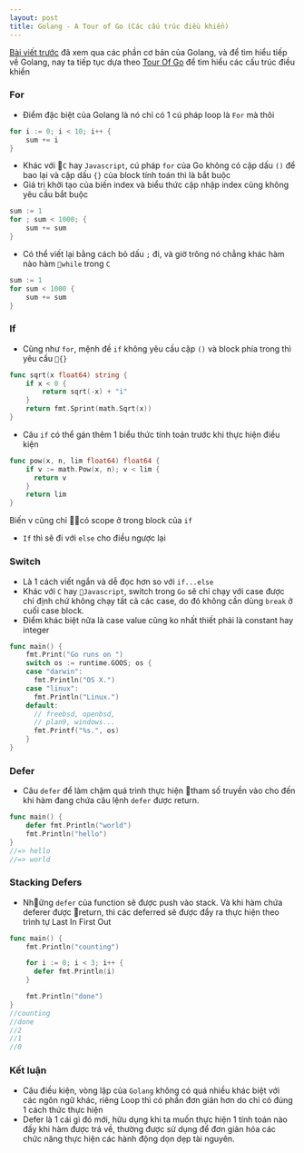 ```yaml
---
layout: post
title: Golang - A Tour of Go (Các cấu trúc điều khiển)
---
```


[Bài viết trước](https://kienphan.github.io/Tour-Of-Go-Basics/) đã xem qua các phần cơ bản của Golang, và để tìm hiểu tiếp về Golang, nay ta tiếp tục dựa theo [Tour Of Go](https://tour.golang.org/flowcontrol/1) để tìm hiểu các cấu trúc điều khiển

### For

- Điểm đặc biệt của Golang là nó chỉ có 1 cú pháp loop là `For` mà thôi

```go
for i := 0; i < 10; i++ {
    sum += i
}
```

- Khác với `C` hay `Javascript`, cú pháp `for` của Go không có cặp dấu `()` để bao lại và cặp dấu `{}` của block tính toán thì là bắt buộc
- Giá trị khởi tạo của biến index và biểu thức cập nhập index cũng không yêu cầu bắt buộc

```go
sum := 1
for ; sum < 1000; {
    sum += sum
}
```
- Có thể viết lại bằng cách bỏ dấu `;` đi, và giờ trông nó chẳng khác hàm nào hàm `while` trong `C`

```go
sum := 1
for sum < 1000 {
    sum += sum
}
```

### If

- Cũng như `for`, mệnh đề `if` không yêu cầu cặp `()` và block phía trong thì yêu cầu `{}`

```go
func sqrt(x float64) string {
    if x < 0 {
        return sqrt(-x) + "i"
    }
    return fmt.Sprint(math.Sqrt(x))
}
```

- Câu `if` có thể gán thêm 1 biểu thức tính toán trước khi thực hiện điều kiện

```go
func pow(x, n, lim float64) float64 {
    if v := math.Pow(x, n); v < lim {
      return v
    }
    return lim
}
```
Biến v cũng chỉ có scope ở trong block của `if`
- `If` thì sẽ đi với `else` cho điều ngược lại 

### Switch

- Là 1 cách viết ngắn và dễ đọc hơn so với `if...else`
- Khác với `C` hay `Javascript`, switch trong `Go` sẽ chỉ chạy với case được chỉ định chứ không chạy tất cả các case, do đó không cần dùng `break` ở cuối case block.
- Điểm khác biệt nữa là case value cũng ko nhất thiết phải là constant hay integer 

```go
func main() {
    fmt.Print("Go runs on ")
    switch os := runtime.GOOS; os {
    case "darwin":
      fmt.Println("OS X.")
    case "linux":
      fmt.Println("Linux.")
    default:
      // freebsd, openbsd,
      // plan9, windows...
      fmt.Printf("%s.", os)
    }
}
```

### Defer

- Câu `defer` để làm chậm quá trình thực hiện tham số truyền vào cho đến khi hàm đang chứa câu lệnh  `defer` được return.

```go
func main() {
    defer fmt.Println("world")
    fmt.Println("hello")
}
//=> hello 
//=> world
```

### Stacking Defers

- Những `defer` của function sẽ được push vào stack. Và khi hàm chứa deferer được return, thì các deferred sẽ được đẩy ra thực hiện theo trình tự Last In First Out

```go
func main() {
    fmt.Println("counting")

    for i := 0; i < 3; i++ {
      defer fmt.Println(i)
    }

    fmt.Println("done")
}
//counting 
//done
//2
//1
//0
```

### Kết luận

- Câu điều kiện, vòng lặp của `Golang` không có quá nhiều khác biệt với các ngôn ngữ khác, riêng Loop thì có phần đơn giản hơn do chỉ có đúng 1 cách thức thực hiện
- Defer là 1 cái gì đó mới, hữu dụng khi ta muốn thực hiện 1 tính toán nào đấy khi hàm được trả về, thường được sử dụng để đơn giản hóa các chức năng thực hiện các hành động dọn dẹp tài nguyên.